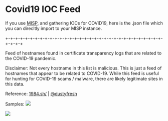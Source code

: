 # Covid19 IOC Feed

If you use [MISP](https://www.misp-project.org/), and gathering IOCs for COVID19, here is the .json file which you can direcltly import to your MISP instance. 

+-+-+-+-+-+-+-+-+-+-+-+-+-+-+-+-+-+-+-+-+-+-+-+-+-+-+-+-+-+-+-+-+-+-+-+

Feed of hostnames found in certificate transparency logs that are related to the COVID-19 pandemic.

Disclaimer:
Not every hostname in this list is malicious. This is just a feed of hostnames that appear
to be related to COVID-19. While this feed is useful for hunting for COVID-19 scams / malware,
there are likely legitimate sites in this data.

Reference: [1984.sh/](https://1984.sh/covid19-domains-feed.txt) | [@dustyfresh](https://twitter.com/dustyfresh/status/1238925029057925122)

Samples:
![ ](https://pbs.twimg.com/media/ETKuVlIXQAAttwv?format=jpg&name=large)

![](https://pbs.twimg.com/media/ETO0L5eWAAIAEnY?format=jpg&name=large)



